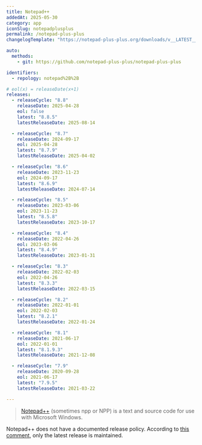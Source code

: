 ```yaml
---
title: Notepad++
addedAt: 2025-05-30
category: app
iconSlug: notepadplusplus
permalink: /notepad-plus-plus
changelogTemplate: "https://notepad-plus-plus.org/downloads/v__LATEST__/"

auto:
  methods:
    - git: https://github.com/notepad-plus-plus/notepad-plus-plus

identifiers:
  - repology: notepad%2B%2B

# eol(x) = releaseDate(x+1)
releases:
  - releaseCycle: "8.8"
    releaseDate: 2025-04-28
    eol: false
    latest: "8.8.5"
    latestReleaseDate: 2025-08-14

  - releaseCycle: "8.7"
    releaseDate: 2024-09-17
    eol: 2025-04-28
    latest: "8.7.9"
    latestReleaseDate: 2025-04-02

  - releaseCycle: "8.6"
    releaseDate: 2023-11-23
    eol: 2024-09-17
    latest: "8.6.9"
    latestReleaseDate: 2024-07-14

  - releaseCycle: "8.5"
    releaseDate: 2023-03-06
    eol: 2023-11-23
    latest: "8.5.8"
    latestReleaseDate: 2023-10-17

  - releaseCycle: "8.4"
    releaseDate: 2022-04-26
    eol: 2023-03-06
    latest: "8.4.9"
    latestReleaseDate: 2023-01-31

  - releaseCycle: "8.3"
    releaseDate: 2022-02-03
    eol: 2022-04-26
    latest: "8.3.3"
    latestReleaseDate: 2022-03-15

  - releaseCycle: "8.2"
    releaseDate: 2022-01-01
    eol: 2022-02-03
    latest: "8.2.1"
    latestReleaseDate: 2022-01-24

  - releaseCycle: "8.1"
    releaseDate: 2021-06-17
    eol: 2022-01-01
    latest: "8.1.9.3"
    latestReleaseDate: 2021-12-08

  - releaseCycle: "7.9"
    releaseDate: 2020-09-28
    eol: 2021-06-17
    latest: "7.9.5"
    latestReleaseDate: 2021-03-22

---
```


> [Notepad++](https://notepad-plus-plus.org) (sometimes npp or NPP) is a text and source code for use with Microsoft Windows.

Notepad++ does not have a documented release policy.
According to [this comment](https://community.notepad-plus-plus.org/post/88471), only the latest release is maintained.
